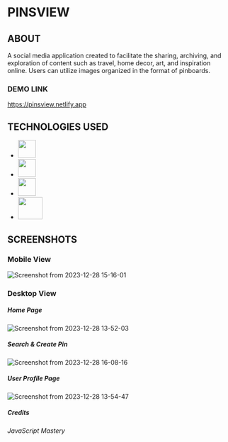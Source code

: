 # PINSVIEW #
## ABOUT ##

A social media application created to facilitate the sharing, archiving, and exploration of content such as travel, home decor, art, and inspiration online. Users can utilize images organized in the format of pinboards.
### DEMO LINK ###
https://pinsview.netlify.app

## TECHNOLOGIES USED ##
* <img src='https://github.com/jessvasq/PinsView/assets/119137671/f0848d9a-fa63-44b1-9ed6-8c8d6f33d3a9' width=40px height=40px> 
* <img src='https://github.com/jessvasq/PinsView/assets/119137671/e7fef7df-0850-4af9-a625-0e57cec2c442' width=40px height=40px> 
* <img src='https://github.com/jessvasq/PinsView/assets/119137671/7f1757f9-4909-4449-8a5d-8259485eb88f' width=40px height=40px> 
* <img src='https://github.com/jessvasq/PinsView/assets/119137671/ea552cfd-1ba7-45b2-8a27-0a3ffba4469b' width=55px height=50px> 

## SCREENSHOTS ##
### Mobile View ###
![Screenshot from 2023-12-28 15-16-01](https://github.com/jessvasq/PinsView/assets/119137671/299fec34-962d-4d08-a6fc-0d5e9d868cc6)

### Desktop View ###
##### Home Page #####
![Screenshot from 2023-12-28 13-52-03](https://github.com/jessvasq/PinsView/assets/119137671/f5669fb9-e07e-4cf2-b9f4-ceb1c5d43120)
##### Search & Create Pin #####
![Screenshot from 2023-12-28 16-08-16](https://github.com/jessvasq/PinsView/assets/119137671/3b491c30-87c8-40db-b956-19f2e63ec75f)
##### User Profile Page #####
![Screenshot from 2023-12-28 13-54-47](https://github.com/jessvasq/PinsView/assets/119137671/5528535b-dafc-42cf-80f8-07f8c31bacff)

##### Credits #####
###### JavaScript Mastery ######
